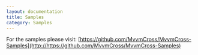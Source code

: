 ```yaml
---
layout: documentation
title: Samples
category: Samples
---
```

For the samples please visit: [https://github.com/MvvmCross/MvvmCross-Samples](http://https://github.com/MvvmCross/MvvmCross-Samples)